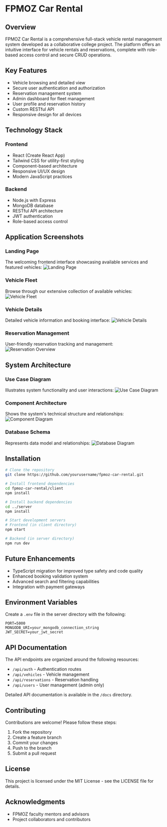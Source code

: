 # FPMOZ Car Rental

## Overview
FPMOZ Car Rental is a comprehensive full-stack vehicle rental management system developed as a collaborative college project. The platform offers an intuitive interface for vehicle rentals and reservations, complete with role-based access control and secure CRUD operations.

## Key Features
- Vehicle browsing and detailed view
- Secure user authentication and authorization
- Reservation management system
- Admin dashboard for fleet management
- User profile and reservation history
- Custom RESTful API
- Responsive design for all devices

## Technology Stack

### Frontend
- React (Create React App)
- Tailwind CSS for utility-first styling
- Component-based architecture
- Responsive UI/UX design
- Modern JavaScript practices

### Backend
- Node.js with Express
- MongoDB database
- RESTful API architecture
- JWT authentication
- Role-based access control

## Application Screenshots

### Landing Page
The welcoming frontend interface showcasing available services and featured vehicles:
![Landing Page](https://github.com/user-attachments/assets/8a01c619-2cad-4fdc-a9bb-013f9d788c77)

### Vehicle Fleet
Browse through our extensive collection of available vehicles:
![Vehicle Fleet](https://github.com/user-attachments/assets/f4fa4bad-8bb1-498b-b69e-1ab4d5e03317)

### Vehicle Details
Detailed vehicle information and booking interface:
![Vehicle Details](https://github.com/user-attachments/assets/cfe2cc02-13df-46e1-9695-0964f8799e1d)

### Reservation Management
User-friendly reservation tracking and management:
![Reservation Overview](https://github.com/user-attachments/assets/f8508d75-8aaf-4892-9a69-26b67e471c71)

## System Architecture

### Use Case Diagram
Illustrates system functionality and user interactions:
![Use Case Diagram](https://github.com/user-attachments/assets/91fdaa5a-ddc5-490e-a089-e8d52fb2499a)

### Component Architecture
Shows the system's technical structure and relationships:
![Component Diagram](https://github.com/user-attachments/assets/36ea28bc-880e-4ee5-8fba-96512f955104)

### Database Schema
Represents data model and relationships:
![Database Diagram](https://github.com/user-attachments/assets/64657b25-158f-427e-850c-491c3f3ffc6a)

## Installation

```bash
# Clone the repository
git clone https://github.com/yourusername/fpmoz-car-rental.git

# Install frontend dependencies
cd fpmoz-car-rental/client
npm install

# Install backend dependencies
cd ../server
npm install

# Start development servers
# Frontend (in client directory)
npm start

# Backend (in server directory)
npm run dev
```

## Future Enhancements
- TypeScript migration for improved type safety and code quality
- Enhanced booking validation system
- Advanced search and filtering capabilities
- Integration with payment gateways

## Environment Variables
Create a `.env` file in the server directory with the following:
```
PORT=5000
MONGODB_URI=your_mongodb_connection_string
JWT_SECRET=your_jwt_secret
```

## API Documentation
The API endpoints are organized around the following resources:

- `/api/auth` - Authentication routes
- `/api/vehicles` - Vehicle management
- `/api/reservations` - Reservation handling
- `/api/users` - User management (admin only)

Detailed API documentation is available in the `/docs` directory.

## Contributing
Contributions are welcome! Please follow these steps:
1. Fork the repository
2. Create a feature branch
3. Commit your changes
4. Push to the branch
5. Submit a pull request

## License
This project is licensed under the MIT License - see the LICENSE file for details.

## Acknowledgments
- FPMOZ faculty mentors and advisors
- Project collaborators and contributors
